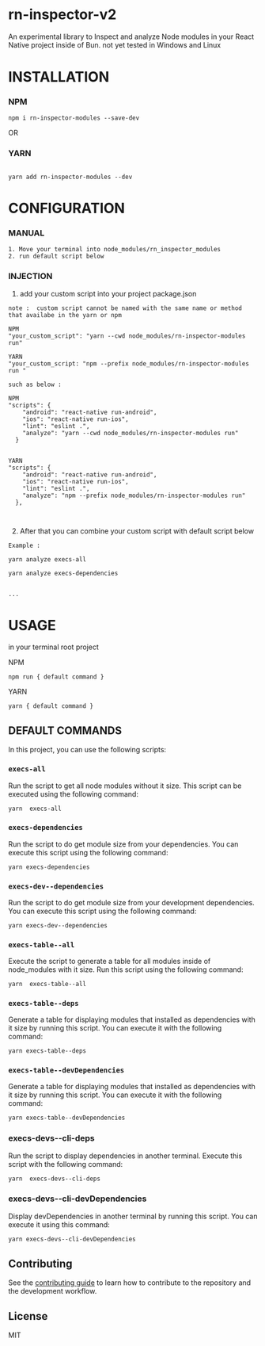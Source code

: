 # rn-inspector-v2

An experimental library to Inspect and analyze Node modules in your React Native project inside of Bun.
not yet tested in Windows and Linux

# INSTALLATION

### NPM

```
npm i rn-inspector-modules --save-dev
```

OR

### YARN

```

yarn add rn-inspector-modules --dev
```

# CONFIGURATION

### MANUAL

```
1. Move your terminal into node_modules/rn_inspector_modules
2. run default script below
```

### INJECTION

1. add your custom script into your project package.json

`note : 
custom script cannot be named with the same name or method that availabe in the yarn or npm
`

```
NPM
"your_custom_script": "yarn --cwd node_modules/rn-inspector-modules run"

YARN
"your_custom_script: "npm --prefix node_modules/rn-inspector-modules run "

such as below :

NPM
"scripts": {
    "android": "react-native run-android",
    "ios": "react-native run-ios",
    "lint": "eslint .",
    "analyze": "yarn --cwd node_modules/rn-inspector-modules run"
  }


YARN
"scripts": {
    "android": "react-native run-android",
    "ios": "react-native run-ios",
    "lint": "eslint .",
    "analyze": "npm --prefix node_modules/rn-inspector-modules run"
  },



```

2. After that you can combine your custom script with default script below

```
Example :

yarn analyze execs-all

yarn analyze execs-dependencies


...

```

# USAGE

in your terminal root project

NPM

```
npm run { default command }
```

YARN

```
yarn { default command }

```

## DEFAULT COMMANDS

In this project, you can use the following scripts:

### `execs-all`

Run the script to get all node modules without it size. This script can be executed using the following command:

```bash
yarn  execs-all
```

### `execs-dependencies`

Run the script to do get module size from your dependencies. You can execute this script using the following command:

```bash
yarn execs-dependencies
```

### `execs-dev--dependencies`

Run the script to do get module size from your development dependencies. You can execute this script using the following command:

```bash
yarn execs-dev--dependencies
```

### `execs-table--all`

Execute the script to generate a table for all modules inside of node_modules with it size. Run this script using the following command:

```bash
yarn  execs-table--all
```

### `execs-table--deps`

Generate a table for displaying modules that installed as dependencies with it size by running this script. You can execute it with the following command:

```bash
yarn execs-table--deps
```

### `execs-table--devDependencies`

Generate a table for displaying modules that installed as dependencies with it size by running this script. You can execute it with the following command:

```bash
yarn execs-table--devDependencies
```

### execs-devs--cli-deps

Run the script to display dependencies in another terminal. Execute this script with the following command:

```bash
yarn  execs-devs--cli-deps
```

### execs-devs--cli-devDependencies

Display devDependencies in another terminal by running this script. You can execute it using this command:

```bash
yarn execs-devs--cli-devDependencies
```

## Contributing

See the [contributing guide](CONTRIBUTING.md) to learn how to contribute to the repository and the development workflow.

## License

MIT
